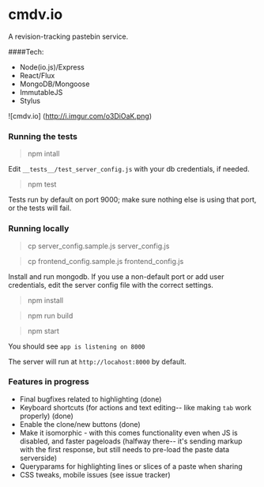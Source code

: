 # cmdv.io
A revision-tracking pastebin service.

####Tech:
* Node(io.js)/Express
* React/Flux
* MongoDB/Mongoose
* ImmutableJS
* Stylus

![cmdv.io]
(http://i.imgur.com/o3DiOaK.png)

### Running the tests

> npm intall

Edit `__tests__/test_server_config.js` with your db credentials, if needed.

> npm test

Tests run by default on port 9000; make sure nothing else is using that port, or the tests will fail.

### Running locally

> cp server\_config.sample.js server_config.js

> cp frontend\_config.sample.js frontend_config.js

Install and run mongodb. If you use a non-default port or add user credentials, edit the server config file with the correct settings.

> npm install

> npm run build

> npm start

You should see `app is listening on 8000`

The server will run at `http://locahost:8000` by default.

### Features in progress
* Final bugfixes related to highlighting (done)
* Keyboard shortcuts (for actions and text editing-- like making `tab` work properly) (done)
* Enable the clone/new buttons (done)
* Make it isomorphic - with this comes functionality even when JS is disabled, and faster pageloads (halfway there-- it's sending markup with the first response, but still needs to pre-load the paste data serverside)
* Queryparams for highlighting lines or slices of a paste when sharing
* CSS tweaks, mobile issues (see issue tracker)
